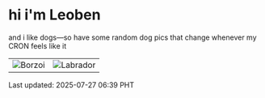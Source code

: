 # hi i'm Leoben

and i like dogs—so have some random dog pics that change whenever my CRON feels like it

|  |  |
|--------|----------|
| ![Borzoi](https://random-dog-vercel.vercel.app/api/random-borzoi?v=1753569566) | ![Labrador](https://random-dog-vercel.vercel.app/api/random-labrador?v=1753569566) |

Last updated: 2025-07-27 06:39 PHT
